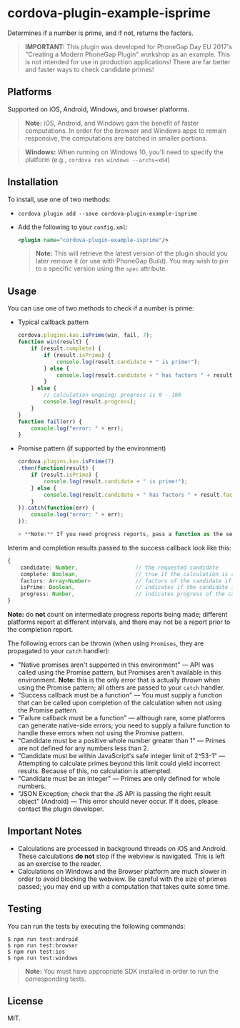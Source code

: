 # cordova-plugin-example-isprime

Determines if a number is prime, and if not, returns the factors.

> **IMPORTANT:** This plugin was developed for PhoneGap Day EU 2017's "Creating a Modern PhoneGap Plugin" workshop as an example. This is not intended for use in production applications! There are far better and faster ways to check candidate primes!

## Platforms

Supported on iOS, Android, Windows, and browser platforms.

> **Note:** iOS, Android, and Windows gain the benefit of faster computations. In order for the browser and Windows apps to remain responsive, the computations are batched in smaller portions.

> **Windows:** When running on Windows 10, you'll need to specify the platform (e.g., `cordova run windows --archs=x64`)

## Installation

To install, use one of two methods:

* `cordova plugin add --save cordova-plugin-example-isprime`
* Add the following to your `config.xml`:

    ```xml
    <plugin name="cordova-plugin-example-isprime"/>
    ```

    > **Note:** This will retrieve the latest version of the plugin should you later remove it (or use with PhoneGap Build). You may wish to pin to a specific version using the `spec` attribute.

## Usage

You can use one of two methods to check if a number is prime:

* Typical callback pattern
    ```javascript
    cordova.plugins.kas.isPrime(win, fail, 7);
    function win(result) {
        if (result.complete) {
            if (result.isPrime) {
                console.log(result.candidate + " is prime!");
            } else {
                console.log(result.candidate + " has factors " + result.factors);
            }
        } else {
            // calculation ongoing; progress is 0 - 100
            console.log(result.progress);
        }
    }
    function fail(err) {
        console.log("error: " + err);
    }
    ```

* Promise pattern (if supported by the environment)
    ```javascript
    cordova.plugins.kas.isPrime(7)
    .then(function(result) {
        if (result.isPrime) {
            console.log(result.candidate + " is prime!");
        } else {
            console.log(result.candidate + " has factors " + result.factors);
        }
    }).catch(function(err) {
        console.log("error: " + err);
    });

    > **Note:** If you need progress reports, pass a function as the second parameter; i.e., `cordova.plugins.kas.isPrime(7, progressFn)`

Interim and completion results passed to the success callback look like this:

```typescript
{
    candidate: Number,                  // the requested candidate
    complete: Boolean,                  // true if the calculation is complete
    factors: Array<Number>              // factors of the candidate if NOT prime
    isPrime: Boolean,                   // indicates if the candidate is prime
    progress: Number,                   // indicates progress of the calculation (0-100)
}
```

**Note:** do **not** count on intermediate progress reports being made; different platforms report at different intervals, and there may not be a report prior to the completion report.

The following errors can be thrown (when using `Promises`, they are propagated to your `catch` handler):

* "Native promises aren't supported in this environment" &mdash; API was called using the Promise pattern, but Promises aren't available in this environment. **Note:** this is the only error that is actually _thrown_ when using the Promise pattern; all others are passed to your `catch` handler.
* "Success callback must be a function" &mdash; You must supply a function that can be called upon completion of the calculation when not using the Promise pattern.
* "Failure callback must be a function" &mdash; although rare, some platforms can generate native-side errors; you need to supply a failure function to handle these errors when not using the Promise pattern.
* "Candidate must be a positive whole number greater than 1" &mdash; Primes are not defined for any numbers less than 2.
* "Candidate must be within JavaScript's safe integer limit of 2^53-1" &mdash; Attempting to calculate primes beyond this limit could yield incorrect results. Because of this, no calculation is attempted.
* "Candidate must be an integer" &mdash; Primes are only defined for whole numbers.
* "JSON Exception; check that the JS API is passing the right result object" (Android) &mdash; This error should never occur. If it does, please contact the plugin developer.

## Important Notes

* Calculations are processed in background threads on iOS and Android. These calculations **do not** stop if the webview is navigated. This is left as an exercise to the reader.
* Calculations on Windows and the Browser platform are much slower in order to avoid blocking the webview. Be careful with the size of primes passed; you may end up with a computation that takes quite some time.

## Testing

You can run the tests by executing the following commands:

```
$ npm run test:android
$ npm run test:browser
$ npm run test:ios
$ npm run test:windows
```

> **Note:** You must have appropriate SDK installed in order to run the corresponding tests.

## License

MIT.
